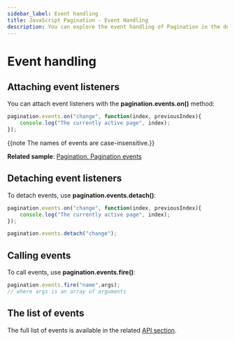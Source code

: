 ```yaml
---
sidebar_label: Event handling
title: JavaScript Pagination - Event Handling 
description: You can explore the event handling of Pagination in the documentation of the DHTMLX JavaScript UI library. Browse developer guides and API reference, try out code examples and live demos, and download a free 30-day evaluation version of DHTMLX Suite 7.
---
```


# Event handling

## Attaching event listeners

You can attach event listeners with the **pagination.events.on()** method:

~~~js
pagination.events.on("change", function(index, previousIndex){
    console.log("The currently active page", index);
});
~~~

{{note The names of events are case-insensitive.}}

**Related sample**: [Pagination. Pagination events](https://snippet.dhtmlx.com/mlrtmj7p)

## Detaching event listeners

To detach events, use **pagination.events.detach()**:

~~~js
pagination.events.on("change", function(index, previousIndex){
    console.log("The currently active page", index);
});

pagination.events.detach("change");
~~~

## Calling events

To call events, use **pagination.events.fire()**:

~~~js
pagination.events.fire("name",args);
// where args is an array of arguments
~~~

## The list of events

The full list of events is available in the related [API section](pagination/api/api_overview.md#events).
